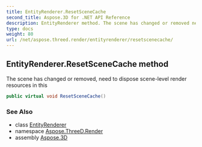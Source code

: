 ```yaml
---
title: EntityRenderer.ResetSceneCache
second_title: Aspose.3D for .NET API Reference
description: EntityRenderer method. The scene has changed or removed need to dispose scenelevel render resources in this
type: docs
weight: 80
url: /net/aspose.threed.render/entityrenderer/resetscenecache/
---
```

## EntityRenderer.ResetSceneCache method

The scene has changed or removed, need to dispose scene-level render resources in this

```csharp
public virtual void ResetSceneCache()
```

### See Also

* class [EntityRenderer](../)
* namespace [Aspose.ThreeD.Render](../../entityrenderer/)
* assembly [Aspose.3D](../../../)


